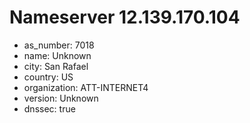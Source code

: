 # Nameserver 12.139.170.104

* as_number: 7018
* name: Unknown
* city: San Rafael
* country: US
* organization: ATT-INTERNET4
* version: Unknown
* dnssec: true
